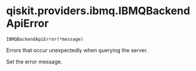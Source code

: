 # qiskit.providers.ibmq.IBMQBackendApiError



`IBMQBackendApiError(*message)`

Errors that occur unexpectedly when querying the server.

Set the error message.
